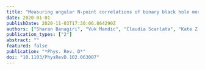 ```yaml
---
title: "Measuring angular N-point correlations of binary black hole merger gravitational-wave events with hierarchical Bayesian inference"
date: 2020-01-01
publishDate: 2020-11-03T17:30:06.864290Z
authors: ["Sharan Banagiri", "Vuk Mandic", "Claudia Scarlata", "Kate Z. Yang"]
publication_types: ["2"]
abstract: ""
featured: false
publication: "*Phys. Rev. D*"
doi: "10.1103/PhysRevD.102.063007"
---
```


